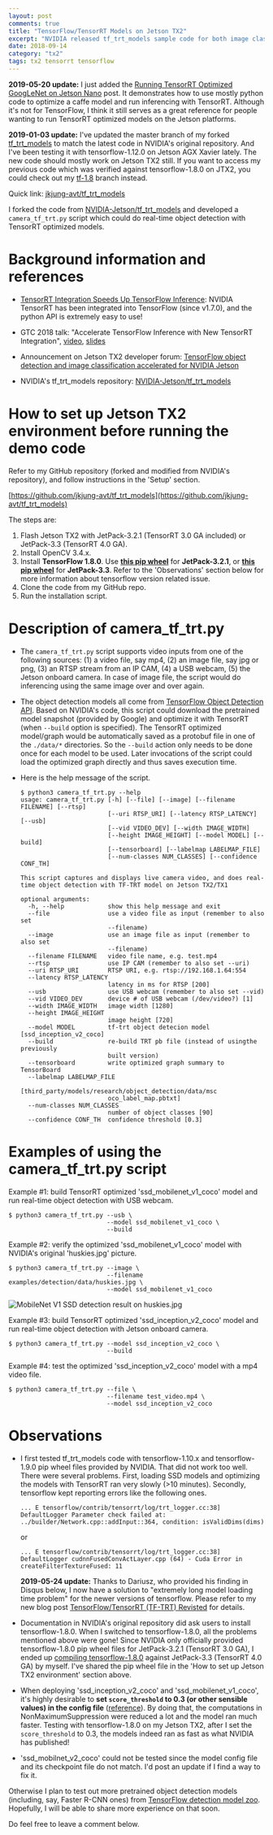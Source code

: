 ```yaml
---
layout: post
comments: true
title: "TensorFlow/TensorRT Models on Jetson TX2"
excerpt: "NVIDIA released tf_trt_models sample code for both image classification and object detection a while ago.  I tested it and developed a real-time object detection script using TensorRT optimized TensorFlow models based on NVIDIA's code.  I'd like to share the demo script here."
date: 2018-09-14
category: "tx2"
tags: tx2 tensorrt tensorflow
---
```


**2019-05-20 update:** I just added the [Running TensorRT Optimized GoogLeNet on Jetson Nano](https://jkjung-avt.github.io/tensorrt-googlenet/) post.  It demonstrates how to use mostly python code to optimize a caffe model and run inferencing with TensorRT.  Although it's not for TensorFlow, I think it still serves as a great reference for people wanting to run TensorRT optimized models on the Jetson platforms.

**2019-01-03 update:** I've updated the master branch of my forked [tf_trt_models](https://github.com/jkjung-avt/tf_trt_models) to match the latest code in NVIDIA's original repository.  And I've been testing it with tensorflow-1.12.0 on Jetson AGX Xavier lately.  The new code should mostly work on Jetson TX2 still.  If you want to access my previous code which was verified against tensorflow-1.8.0 on JTX2, you could check out my [tf-1.8](https://github.com/jkjung-avt/tf_trt_models/tree/tf-1.8) branch instead.

Quick link: [jkjung-avt/tf_trt_models](https://github.com/jkjung-avt/tf_trt_models)

I forked the code from [NVIDIA-Jetson/tf_trt_models](https://github.com/NVIDIA-Jetson/tf_trt_models) and developed a `camera_tf_trt.py` script which could do real-time object detection with TensorRT optimized models.

# Background information and references

* [TensorRT Integration Speeds Up TensorFlow Inference](https://devblogs.nvidia.com/tensorrt-integration-speeds-tensorflow-inference/): NVIDIA TensorRT has been integrated into TensorFlow (since v1.7.0), and the python API is extremely easy to use!

* GTC 2018 talk: "Accelerate TensorFlow Inference with New TensorRT Integration", [video](http://on-demand.gputechconf.com/gtc/2018/video/S81009/), [slides](http://on-demand.gputechconf.com/gtc/2018/presentation/s81009-accelerate-tensorflow-inference-with-new-tensorrt-integration.pdf)

* Announcement on Jetson TX2 developer forum: [TensorFlow object detection and image classification accelerated for NVIDIA Jetson](https://devtalk.nvidia.com/default/topic/1037019/jetson-tx2/tensorflow-object-detection-and-image-classification-accelerated-for-nvidia-jetson/)

* NVIDIA's tf_trt_models repository: [NVIDIA-Jetson/tf_trt_models](https://github.com/NVIDIA-Jetson/tf_trt_models)

# How to set up Jetson TX2 environment before running the demo code

Refer to my GitHub repository (forked and modified from NVIDIA's repository), and follow instructions in the 'Setup' section.

[https://github.com/jkjung-avt/tf_trt_models](https://github.com/jkjung-avt/tf_trt_models)

The steps are:

1. Flash Jetson TX2 with JetPack-3.2.1 (TensorRT 3.0 GA included) or JetPack-3.3 (TensorRT 4.0 GA).
2. Install OpenCV 3.4.x.
3. Install **TensorFlow 1.8.0**.  Use **[this pip wheel](https://nvidia.app.box.com/v/TF180-Py35-wTRT)** for **JetPack-3.2.1**, or **[this pip wheel](https://drive.google.com/open?id=1bAUNe26fKgGXuJiZYs1eT2ig8SCj2gW-)** for **JetPack-3.3**.  Refer to the 'Observations' section below for more information about tensorflow version related issue.
4. Clone the code from my GitHub repo.
5. Run the installation script.

# Description of camera_tf_trt.py

* The `camera_tf_trt.py` script supports video inputs from one of the following sources: (1) a video file, say mp4, (2) an image file, say jpg or png, (3) an RTSP stream from an IP CAM, (4) a USB webcam, (5) the Jetson onboard camera.  In case of image file, the script would do inferencing using the same image over and over again.
* The object detection models all come from [TensorFlow Object Detection API](https://github.com/tensorflow/models/tree/master/research/object_detection).  Based on NVIDIA's code, this script could download the pretrained model snapshot (provided by Google) and optimize it with TensorRT (when `--build` option is specified).  The TensorRT optimized model/graph would be automatically saved as a protobuf file in one of the `./data/*` directories.  So the `--build` action only needs to be done once for each model to be used.  Later invocations of the script could load the optimized graph directly and thus saves execution time.
* Here is the help message of the script.

  ```
  $ python3 camera_tf_trt.py --help
  usage: camera_tf_trt.py [-h] [--file] [--image] [--filename FILENAME] [--rtsp]
                          [--uri RTSP_URI] [--latency RTSP_LATENCY] [--usb]
                          [--vid VIDEO_DEV] [--width IMAGE_WIDTH]
                          [--height IMAGE_HEIGHT] [--model MODEL] [--build]
                          [--tensorboard] [--labelmap LABELMAP_FILE]
                          [--num-classes NUM_CLASSES] [--confidence CONF_TH]
  
  This script captures and displays live camera video, and does real-time object detection with TF-TRT model on Jetson TX2/TX1
  
  optional arguments:
    -h, --help            show this help message and exit
    --file                use a video file as input (remember to also set
                          --filename)
    --image               use an image file as input (remember to also set
                          --filename)
    --filename FILENAME   video file name, e.g. test.mp4
    --rtsp                use IP CAM (remember to also set --uri)
    --uri RTSP_URI        RTSP URI, e.g. rtsp://192.168.1.64:554
    --latency RTSP_LATENCY
                          latency in ms for RTSP [200]
    --usb                 use USB webcam (remember to also set --vid)
    --vid VIDEO_DEV       device # of USB webcam (/dev/video?) [1]
    --width IMAGE_WIDTH   image width [1280]
    --height IMAGE_HEIGHT
                          image height [720]
    --model MODEL         tf-trt object detecion model [ssd_inception_v2_coco]
    --build               re-build TRT pb file (instead of usingthe previously
                          built version)
    --tensorboard         write optimized graph summary to TensorBoard
    --labelmap LABELMAP_FILE
                          [third_party/models/research/object_detection/data/msc
                          oco_label_map.pbtxt]
    --num-classes NUM_CLASSES
                          number of object classes [90]
    --confidence CONF_TH  confidence threshold [0.3]
  ```

# Examples of using the camera_tf_trt.py script

Example #1: build TensorRT optimized 'ssd_mobilenet_v1_coco' model and run real-time object detection with USB webcam.

```
$ python3 camera_tf_trt.py --usb \
                           --model ssd_mobilenet_v1_coco \
                           --build
```

Example #2: verify the optimized 'ssd_mobilenet_v1_coco' model with NVIDIA's original 'huskies.jpg' picture. 

```
$ python3 camera_tf_trt.py --image \
                           --filename examples/detection/data/huskies.jpg \
                           --model ssd_mobilenet_v1_coco
```

![MobileNet V1 SSD detection result on huskies.jpg](https://raw.githubusercontent.com/jkjung-avt/tf_trt_models/master/data/huskies_detected.png)

Example #3: build TensorRT optimized 'ssd_inception_v2_coco' model and run real-time object detection with Jetson onboard camera.

```
$ python3 camera_tf_trt.py --model ssd_inception_v2_coco \
                           --build
```

Example #4: test the optimized 'ssd_inception_v2_coco' model with a mp4 video file.

```
$ python3 camera_tf_trt.py --file \
                           --filename test_video.mp4 \
                           --model ssd_inception_v2_coco
```

# Observations

* I first tested tf_trt_models code with tensorflow-1.10.x and tensorflow-1.9.0 pip wheel files provided by NVIDIA.  That did not work too well.  There were several problems.  First, loading SSD models and optimizing the models with TensorRT ran very slowly (>10 minutes).  Secondly, tensorflow kept reporting errors like the following ones.

  ```
  ... E tensorflow/contrib/tensorrt/log/trt_logger.cc:38] DefaultLogger Parameter check failed at: ../builder/Network.cpp::addInput::364, condition: isValidDims(dims)
  ```

  or

  ```
  ... E tensorflow/contrib/tensorrt/log/trt_logger.cc:38] DefaultLogger cudnnFusedConvActLayer.cpp (64) - Cuda Error in createFilterTextureFused: 11
  ```

  **2019-05-24 update:**  Thanks to Dariusz, who provided his finding in Disqus below, I now have a solution to "extremely long model loading time problem" for the newer versions of tensorflow.  Please refer to my new blog post [TensorFlow/TensorRT (TF-TRT) Revisted](https://jkjung-avt.github.io/tf-trt-revisited/) for details.

* Documentation in NVIDIA's original repository did ask users to install tensorflow-1.8.0.  When I switched to tensorflow-1.8.0, all the problems mentioned above were gone!  Since NVIDIA only officially provided tensorflow-1.8.0 pip wheel files for JetPack-3.2.1 (TensorRT 3.0 GA), I ended up [compiling tensorflow-1.8.0](https://jkjung-avt.github.io/build-tensorflow-1.8.0/) against JetPack-3.3 (TensorRT 4.0 GA) by myself.  I've shared the pip wheel file in the 'How to set up Jetson TX2 environment' section above.

* When deploying 'ssd_inception_v2_coco' and 'ssd_mobilenet_v1_coco', it's highly desirable to **set `score_threshold` to 0.3 (or other sensible values) in the config file** ([reference](https://devtalk.nvidia.com/default/topic/1037019/jetson-tx2/tensorflow-object-detection-and-image-classification-accelerated-for-nvidia-jetson/post/5281630/#5281630)).  By doing that, the computations in NonMaximumSuppression were reduced a lot and the model ran much faster.  Testing with tensorflow-1.8.0 on my Jetson TX2, after I set the `score_threshold` to 0.3, the models indeed ran as fast as what NVIDIA has published!

* 'ssd_mobilnet_v2_coco' could not be tested since the model config file and its checkpoint file do not match.  I'd post an update if I find a way to fix it.

Otherwise I plan to test out more pretrained object detection models (including, say, Faster R-CNN ones) from [TensorFlow detection model zoo](https://github.com/tensorflow/models/blob/master/research/object_detection/g3doc/detection_model_zoo.md).  Hopefully, I will be able to share more experience on that soon.

Do feel free to leave a comment below.

